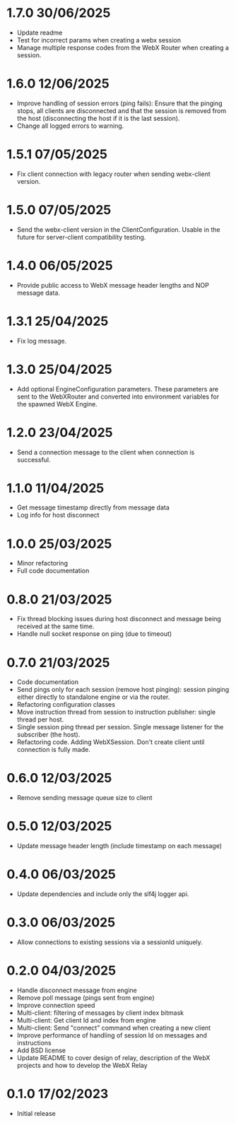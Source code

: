 1.7.0 30/06/2025
================
 * Update readme
 * Test for incorrect params when creating a webx session
 * Manage multiple response codes from the WebX Router when creating a session.

1.6.0 12/06/2025
================
 * Improve handling of session errors (ping fails): Ensure that the pinging stops, all clients are disconnected and that the session is removed from the host (disconnecting the host if it is the last session).
 * Change all logged errors to warning.

1.5.1 07/05/2025
================
 * Fix client connection with legacy router when sending webx-client version.

1.5.0 07/05/2025
================
 * Send the webx-client version in the ClientConfiguration. Usable in the future for server-client compatibility testing.

1.4.0 06/05/2025
================
 * Provide public access to WebX message header lengths and NOP message data.

1.3.1 25/04/2025
================
 * Fix log message.

1.3.0 25/04/2025
================
 * Add optional EngineConfiguration parameters. These parameters are sent to the WebXRouter and converted into environment variables for the spawned WebX Engine.

1.2.0 23/04/2025
================
 * Send a connection message to the client when connection is successful.

1.1.0 11/04/2025
================
 * Get message timestamp directly from message data
 * Log info for host disconnect

1.0.0 25/03/2025
================
 * Minor refactoring
 * Full code documentation

0.8.0 21/03/2025
================
 * Fix thread blocking issues during host disconnect and message being received at the same time.
 * Handle null socket response on ping (due to timeout)

0.7.0 21/03/2025
================
 * Code documentation
 * Send pings only for each session (remove host pinging): session pinging either directly to standalone engine or via the router.
 * Refactoring configuration classes
 * Move instruction thread from session to instruction publisher: single thread per host.
 * Single session ping thread per session. Single message listener for the subscriber (the host).
 * Refactoring code. Adding WebXSession. Don't create client until connection is fully made. 

0.6.0 12/03/2025
================
 * Remove sending message queue size to client

0.5.0 12/03/2025
================
 * Update message header length (include timestamp on each message)

0.4.0 06/03/2025
================
 * Update dependencies and include only the slf4j logger api.

0.3.0 06/03/2025
================
 * Allow connections to existing sessions via a sessionId uniquely.

0.2.0 04/03/2025
================
 * Handle disconnect message from engine
 * Remove poll message (pings sent from engine)
 * Improve connection speed
 * Multi-client: filtering of messages by client index bitmask
 * Multi-client: Get client Id and index from engine
 * Multi-client: Send "connect" command when creating a new client
 * Improve performance of handling of session Id on messages and instructions
 * Add BSD license
 * Update README to cover design of relay, description of the WebX projects and how to develop the WebX Relay

0.1.0 17/02/2023
================
 * Initial release
